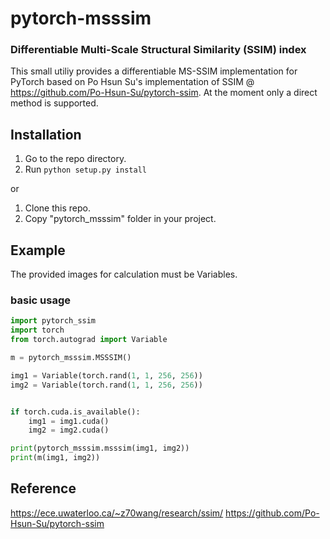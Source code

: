 # pytorch-msssim

### Differentiable Multi-Scale Structural Similarity (SSIM) index 

This small utiliy provides a differentiable MS-SSIM implementation for PyTorch based on Po Hsun Su's implementation of SSIM @ https://github.com/Po-Hsun-Su/pytorch-ssim.
At the moment only a direct method is supported.

## Installation

1. Go to the repo directory.
2. Run `python setup.py install`

or 

1. Clone this repo.
2. Copy "pytorch_msssim" folder in your project.


## Example
The provided images for calculation must be Variables.

### basic usage
```python
import pytorch_ssim
import torch
from torch.autograd import Variable

m = pytorch_msssim.MSSSIM()

img1 = Variable(torch.rand(1, 1, 256, 256))
img2 = Variable(torch.rand(1, 1, 256, 256))


if torch.cuda.is_available():
    img1 = img1.cuda()
    img2 = img2.cuda()

print(pytorch_msssim.msssim(img1, img2))
print(m(img1, img2))


```

## Reference
https://ece.uwaterloo.ca/~z70wang/research/ssim/
https://github.com/Po-Hsun-Su/pytorch-ssim
